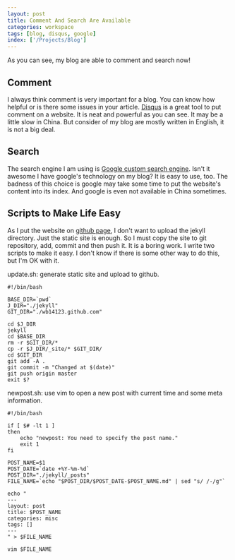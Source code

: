 ```yaml
---
layout: post
title: Comment And Search Are Available
categories: workspace
tags: [blog, disqus, google]
index: ['/Projects/Blog']
---
```


As you can see, my blog are able to comment and search now!

Comment
---

I always think comment is very important for a blog. You can know how helpful or is there some issues in your article. [Disqus](http://disqus.com) is a great tool to put comment on a website. It is neat and powerful as you can see. It may be a little slow in China. But consider of my blog are mostly written in English, it is not a big deal.

Search
---

The search engine I am using is [Google custom search engine](http://www.google.com/cse). Isn't it awesome I have google's technology on my blog? It is easy to use, too. The badness of this choice is google may take some time to put the website's content into its index. And google is even not available in China sometimes.

Scripts to Make Life Easy
---

As I put the website on [github page](http://pages.github.com/), I don't want to upload the jekyll directory. Just the static site is enough. So I must copy the site to git repository, add, commit and then push it. It is a boring work. I write two scripts to make it easy. I don't know if there is some other way to do this, but I'm OK with it.

update.sh: generate static site and upload to github.

    #!/bin/bash
    
    BASE_DIR=`pwd`
    J_DIR="./jekyll"
    GIT_DIR="./wb14123.github.com"
    
    cd $J_DIR
    jekyll
    cd $BASE_DIR
    rm -r $GIT_DIR/*
    cp -r $J_DIR/_site/* $GIT_DIR/
    cd $GIT_DIR
    git add -A .
    git commit -m "Changed at $(date)"
    git push origin master
    exit $?

newpost.sh: use vim to open a new post with current time and some meta information.

    #!/bin/bash
    
    if [ $# -lt 1 ]
    then
        echo "newpost: You need to specify the post name."
        exit 1
    fi
    
    POST_NAME=$1
    POST_DATE=`date +%Y-%m-%d`
    POST_DIR="./jekyll/_posts"
    FILE_NAME=`echo "$POST_DIR/$POST_DATE-$POST_NAME.md" | sed "s/ /-/g"`
    
    echo "
    ---
    layout: post
    title: $POST_NAME
    categories: misc
    tags: []
    ---
    " > $FILE_NAME
    
    vim $FILE_NAME

